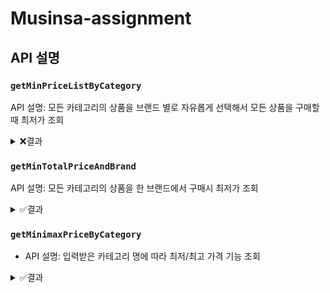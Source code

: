 # Musinsa-assignment

## API 설명

### `getMinPriceListByCategory`
API 설명: 모든 카테고리의 상품을 브랜드 별로 자유롭게 선택해서 모든 상품을 구매할 때 최저가 조회

<details>
<summary>❌결과</summary>
<div markdown="1">
- 실패 사유: 각각의 브랜드와 최저가의 총합을 반환하지 못함<br>
<img width="585" alt="getMinPriceListByCategory" src="https://user-images.githubusercontent.com/87681380/179391676-f6a2a036-ddff-4c02-ac83-3a8139027fc1.png">

</div>
</details>

### `getMinTotalPriceAndBrand`
API 설명: 모든 카테고리의 상품을 한 브랜드에서 구매시 최저가 조회
<details>
<summary>✅결과</summary>
<div markdown="1">
<img width="497" alt="getMinTotalPriceAndBrand" src="https://user-images.githubusercontent.com/87681380/179391668-4e9686a5-336d-4d61-a098-c5808179d4e6.png">

</div>
</details>

### `getMinimaxPriceByCategory`
- API 설명: 입력받은 카테고리 명에 따라 최저/최고 가격 기능 조회
<details>
<summary>✅결과</summary>
<div markdown="1">
<img width="819" alt="getMinimaxPriceByCategory" src="https://user-images.githubusercontent.com/87681380/179391510-6fcaa6f3-5fc1-4088-97a9-f209c9e649ff.png">
</div>
</details>
